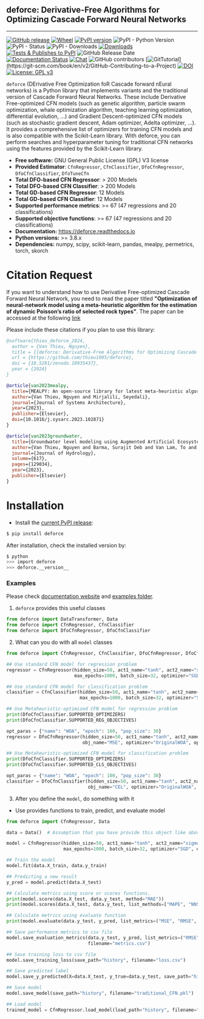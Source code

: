 
## deforce: Derivative-Free Algorithms for Optimizing Cascade Forward Neural Networks

---

[![GitHub release](https://img.shields.io/badge/release-1.0.0-yellow.svg)](https://github.com/thieu1995/deforce/releases)
[![Wheel](https://img.shields.io/pypi/wheel/gensim.svg)](https://pypi.python.org/pypi/deforce) 
[![PyPI version](https://badge.fury.io/py/deforce.svg)](https://badge.fury.io/py/deforce)
![PyPI - Python Version](https://img.shields.io/pypi/pyversions/deforce.svg)
![PyPI - Status](https://img.shields.io/pypi/status/deforce.svg)
![PyPI - Downloads](https://img.shields.io/pypi/dm/deforce.svg)
[![Downloads](https://pepy.tech/badge/deforce)](https://pepy.tech/project/deforce)
[![Tests & Publishes to PyPI](https://github.com/thieu1995/deforce/actions/workflows/publish-package.yaml/badge.svg)](https://github.com/thieu1995/deforce/actions/workflows/publish-package.yaml)
![GitHub Release Date](https://img.shields.io/github/release-date/thieu1995/deforce.svg)
[![Documentation Status](https://readthedocs.org/projects/deforce/badge/?version=latest)](https://deforce.readthedocs.io/en/latest/?badge=latest)
[![Chat](https://img.shields.io/badge/Chat-on%20Telegram-blue)](https://t.me/+fRVCJGuGJg1mNDg1)
![GitHub contributors](https://img.shields.io/github/contributors/thieu1995/deforce.svg)
[![GitTutorial](https://img.shields.io/badge/PR-Welcome-%23FF8300.svg?)](https://git-scm.com/book/en/v2/GitHub-Contributing-to-a-Project)
[![DOI](https://zenodo.org/badge/DOI/10.5281/zenodo.10935437.svg)](https://doi.org/10.5281/zenodo.10935437)
[![License: GPL v3](https://img.shields.io/badge/License-GPLv3-blue.svg)](https://www.gnu.org/licenses/gpl-3.0)

`deforce` (DErivative Free Optimization foR Cascade forward nEural networks) is a Python library that implements 
variants and the traditional version of Cascade Forward Neural Networks. These include Derivative Free-optimized CFN 
models (such as genetic algorithm, particle swarm optimization, whale optimization algorithm, teaching learning 
optimization, differential evolution, ...) and Gradient Descent-optimized CFN models (such as stochastic gradient 
descent, Adam optimizer, Adelta optimizer, ...). It provides a comprehensive list of optimizers for training CFN 
models and is also compatible with the Scikit-Learn library. With deforce, you can perform searches and 
hyperparameter tuning for traditional CFN networks using the features provided by the Scikit-Learn library.

* **Free software:** GNU General Public License (GPL) V3 license
* **Provided Estimator**: `CfnRegressor`, `CfnClassifier`, `DfoCfnRegressor`, `DfoCfnClassifier`, `DfoTuneCfn`
* **Total DFO-based CFN Regressor**: > 200 Models 
* **Total DFO-based CFN Classifier**: > 200 Models
* **Total GD-based CFN Regressor**: 12 Models
* **Total GD-based CFN Classifier**: 12 Models
* **Supported performance metrics**: >= 67 (47 regressions and 20 classifications)
* **Supported objective functions**: >= 67 (47 regressions and 20 classifications)
* **Documentation:** https://deforce.readthedocs.io
* **Python versions:** >= 3.8.x
* **Dependencies:** numpy, scipy, scikit-learn, pandas, mealpy, permetrics, torch, skorch


# Citation Request 

If you want to understand how to use Derivative Free-optimized Cascade Forward Neural Network, you 
need to read the paper titled **"Optimization of neural-network model using a meta-heuristic algorithm for the estimation of dynamic Poisson’s ratio of selected rock types"**. 
The paper can be accessed at the following [link](https://doi.org/10.1038%2Fs41598-023-38163-0)

Please include these citations if you plan to use this library:

```bibtex
@software{thieu_deforce_2024,
  author = {Van Thieu, Nguyen},
  title = {{deforce: Derivative-Free Algorithms for Optimizing Cascade Forward Neural Networks}},
  url = {https://github.com/thieu1995/deforce},
  doi = {10.5281/zenodo.10935437},
  year = {2024}
}

@article{van2023mealpy,
  title={MEALPY: An open-source library for latest meta-heuristic algorithms in Python},
  author={Van Thieu, Nguyen and Mirjalili, Seyedali},
  journal={Journal of Systems Architecture},
  year={2023},
  publisher={Elsevier},
  doi={10.1016/j.sysarc.2023.102871}
}

@article{van2023groundwater,
  title={Groundwater level modeling using Augmented Artificial Ecosystem Optimization},
  author={Van Thieu, Nguyen and Barma, Surajit Deb and Van Lam, To and Kisi, Ozgur and Mahesha, Amai},
  journal={Journal of Hydrology},
  volume={617},
  pages={129034},
  year={2023},
  publisher={Elsevier}
}
```

# Installation

* Install the [current PyPI release](https://pypi.python.org/pypi/deforce):
```sh 
$ pip install deforce
```

After installation, check the installed version by:

```sh
$ python
>>> import deforce
>>> deforce.__version__
```

### Examples

Please check [documentation website](https://deforce.readthedocs.io/) and [examples folder](examples).

1) `deforce` provides this useful classes

```python
from deforce import DataTransformer, Data
from deforce import CfnRegressor, CfnClassifier
from deforce import DfoCfnRegressor, DfoCfnClassifier
```

2) What can you do with all `model` classes

```python
from deforce import CfnRegressor, CfnClassifier, DfoCfnRegressor, DfoCfnClassifier

## Use standard CFN model for regression problem
regressor = CfnRegressor(hidden_size=50, act1_name="tanh", act2_name="sigmoid", obj_name="MSE",
                         max_epochs=1000, batch_size=32, optimizer="SGD", optimizer_paras=None, verbose=False, seed=42)

## Use standard CFN model for classification problem 
classifier = CfnClassifier(hidden_size=50, act1_name="tanh", act2_name="sigmoid", obj_name="NLLL",
                           max_epochs=1000, batch_size=32, optimizer="SGD", optimizer_paras=None, verbose=False, seed=42)

## Use Metaheuristic-optimized CFN model for regression problem
print(DfoCfnClassifier.SUPPORTED_OPTIMIZERS)
print(DfoCfnClassifier.SUPPORTED_REG_OBJECTIVES)

opt_paras = {"name": "WOA", "epoch": 100, "pop_size": 30}
regressor = DfoCfnRegressor(hidden_size=50, act1_name="tanh", act2_name="sigmoid",
                            obj_name="MSE", optimizer="OriginalWOA", optimizer_paras=opt_paras, verbose=True, seed=42)

## Use Metaheuristic-optimized CFN model for classification problem
print(DfoCfnClassifier.SUPPORTED_OPTIMIZERS)
print(DfoCfnClassifier.SUPPORTED_CLS_OBJECTIVES)

opt_paras = {"name": "WOA", "epoch": 100, "pop_size": 30}
classifier = DfoCfnClassifier(hidden_size=50, act1_name="tanh", act2_name="softmax",
                              obj_name="CEL", optimizer="OriginalWOA", optimizer_paras=opt_paras, verbose=True, seed=42)
```

3) After you define the `model`, do something with it
+ Use provides functions to train, predict, and evaluate model

```python
from deforce import CfnRegressor, Data

data = Data()  # Assumption that you have provide this object like above

model = CfnRegressor(hidden_size=50, act1_name="tanh", act2_name="sigmoid", obj_name="MSE",
                     max_epochs=1000, batch_size=32, optimizer="SGD", optimizer_paras=None, verbose=False)

## Train the model
model.fit(data.X_train, data.y_train)

## Predicting a new result
y_pred = model.predict(data.X_test)

## Calculate metrics using score or scores functions.
print(model.score(data.X_test, data.y_test, method="MAE"))
print(model.scores(data.X_test, data.y_test, list_methods=["MAPE", "NNSE", "KGE", "MASE", "R2", "R", "R2S"]))

## Calculate metrics using evaluate function
print(model.evaluate(data.y_test, y_pred, list_metrics=("MSE", "RMSE", "MAPE", "NSE")))

## Save performance metrics to csv file
model.save_evaluation_metrics(data.y_test, y_pred, list_metrics=("RMSE", "MAE"), save_path="history",
                              filename="metrics.csv")

## Save training loss to csv file
model.save_training_loss(save_path="history", filename="loss.csv")

## Save predicted label
model.save_y_predicted(X=data.X_test, y_true=data.y_test, save_path="history", filename="y_predicted.csv")

## Save model
model.save_model(save_path="history", filename="traditional_CFN.pkl")

## Load model 
trained_model = CfnRegressor.load_model(load_path="history", filename="traditional_CFN.pkl")
```
